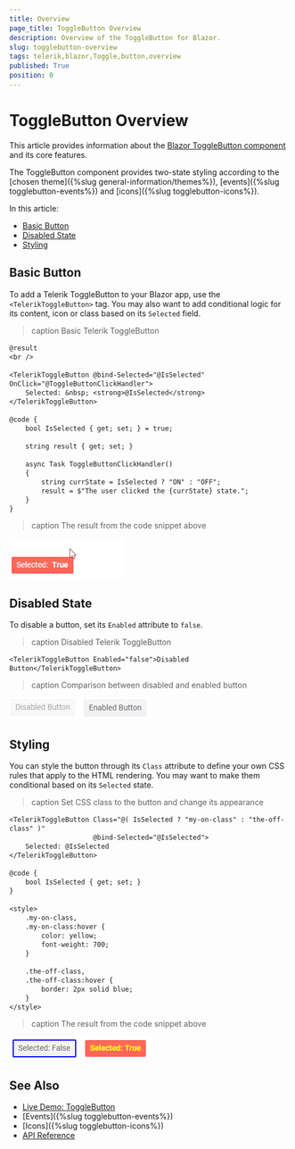 ```yaml
---
title: Overview
page_title: ToggleButton Overview
description: Overview of the ToggleButton for Blazor.
slug: togglebutton-overview
tags: telerik,blazor,Toggle,button,overview
published: True
position: 0
---
```


# ToggleButton Overview

This article provides information about the <a href="https://www.telerik.com/blazor-ui/togglebutton" target="_blank">Blazor ToggleButton component</a> and its core features.

The ToggleButton component provides two-state styling according to the [chosen theme]({%slug general-information/themes%}), [events]({%slug togglebutton-events%}) and [icons]({%slug togglebutton-icons%}).

In this article:

* [Basic Button](#basic-button)
* [Disabled State](#disabled-state)
* [Styling](#styling)


## Basic Button

To add a Telerik ToggleButton to your Blazor app, use the `<TelerikToggleButton>` tag. You may also want to add conditional logic for its content, icon or class based on its `Selected` field.

>caption Basic Telerik ToggleButton

````CSHTML
@result
<br />

<TelerikToggleButton @bind-Selected="@IsSelected" OnClick="@ToggleButtonClickHandler">
    Selected: &nbsp; <strong>@IsSelected</strong>
</TelerikToggleButton>

@code {
    bool IsSelected { get; set; } = true;

    string result { get; set; }

    async Task ToggleButtonClickHandler()
    {
        string currState = IsSelected ? "ON" : "OFF";
        result = $"The user clicked the {currState} state.";
    }
}
````

>caption The result from the code snippet above

![Basic Toggle Button](images/toggle-button-overview.gif)


## Disabled State

To disable a button, set its `Enabled` attribute to `false`.

>caption Disabled Telerik ToggleButton

````CSHTML
<TelerikToggleButton Enabled="false">Disabled Button</TelerikToggleButton>
````

>caption Comparison between disabled and enabled button

![Disabled and Enabled Toggle Button](images/disabled-toggle-button.png)

## Styling

You can style the button through its `Class` attribute to define your own CSS rules that apply to the HTML rendering. You may want to make them conditional based on its `Selected` state.

>caption Set CSS class to the button and change its appearance

````CSHTML
<TelerikToggleButton Class="@( IsSelected ? "my-on-class" : "the-off-class" )"
                     @bind-Selected="@IsSelected">
    Selected: @IsSelected
</TelerikToggleButton>

@code {
    bool IsSelected { get; set; }
}

<style>
    .my-on-class,
    .my-on-class:hover {
        color: yellow;
        font-weight: 700;
    }

    .the-off-class,
    .the-off-class:hover {
        border: 2px solid blue;
    }
</style>
````

>caption The result from the code snippet above

![Toggle Button Conditional Styling](images/toggle-button-styling.png)




## See Also

  * [Live Demo: ToggleButton](https://demos.telerik.com/blazor-ui/togglebutton/index)
  * [Events]({%slug togglebutton-events%})
  * [Icons]({%slug togglebutton-icons%})
  * [API Reference](https://docs.telerik.com/blazor-ui/api/Telerik.Blazor.Components.TelerikToggleButton)
   
